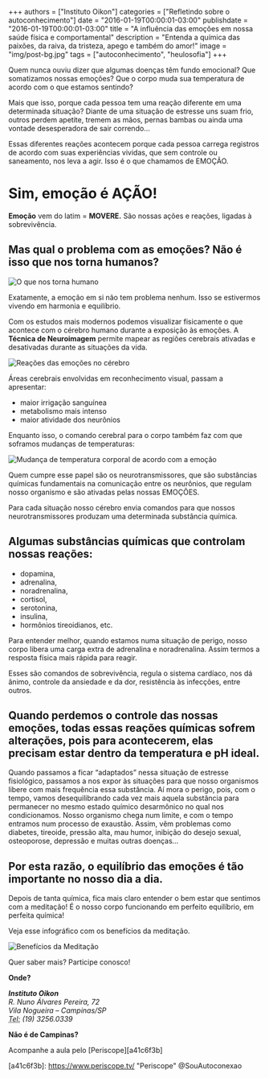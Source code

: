 
+++
authors = ["Instituto Oikon"]
categories = ["Refletindo sobre o autoconhecimento"]
date = "2016-01-19T00:00:01-03:00"
publishdate = "2016-01-19T00:00:01-03:00"
title = "A influência das emoções em nossa saúde física e comportamental"
description = "Entenda a química das paixões, da raiva, da tristeza, apego e também do amor!"
image = "img/post-bg.jpg"
tags = ["autoconhecimento", "heulosofia"]
+++


Quem nunca ouviu dizer que algumas doenças têm fundo emocional? Que somatizamos nossas emoções? Que o corpo muda sua temperatura de acordo com o que estamos sentindo?

Mais que isso, porque cada pessoa tem uma reação diferente em uma determinada situação? Diante de uma situação de estresse uns suam frio, outros perdem apetite, tremem as mãos, pernas bambas ou ainda uma vontade desesperadora de sair correndo...

Essas diferentes reações acontecem porque cada pessoa carrega registros de acordo com suas experiências vividas, que sem controle ou saneamento, nos leva a agir. Isso é o que chamamos de EMOÇÃO.

# Sim, emoção é AÇÃO!

 **Emoção** vem do latim = **MOVERE.** São nossas ações e reações, ligadas à sobrevivência.


## Mas qual o problema com as emoções? Não é isso que nos torna humanos?
![O que nos torna humano](https://s3-sa-east-1.amazonaws.com/blog.autoconexao.org.br/img/2016/01/emocao-o-que-nos-torna-humanos.jpg)


Exatamente, a emoção em si não tem problema nenhum. Isso se estivermos vivendo em harmonia e equilíbrio.


Com os estudos mais modernos podemos visualizar fisicamente o que acontece com o cérebro humano durante a exposição às emoções. A **Técnica de Neuroimagem** permite mapear as regiões cerebrais ativadas e desativadas durante as situações da vida.


![Reações das emoções no cérebro](https://s3-sa-east-1.amazonaws.com/blog.autoconexao.org.br/img/2016/01/reacoes-das-emocoes-no-cerebro.png)


Áreas cerebrais envolvidas em reconhecimento visual, passam a apresentar:

- maior irrigação sanguínea
- metabolismo mais intenso
- maior atividade dos neurônios


Enquanto isso, o comando cerebral para o corpo também faz com que soframos mudanças de temperaturas:

![Mudança de temperatura corporal de acordo com a emoção](https://s3-sa-east-1.amazonaws.com/blog.autoconexao.org.br/img/2016/01/mudanca-de-temperatura-corporal-de-acordo-com-a-emocao.png)

Quem cumpre esse papel são os neurotransmissores, que são substâncias químicas fundamentais na comunicação entre os neurônios, que regulam nosso organismo e são ativadas pelas nossas EMOÇÕES.

Para cada situação nosso cérebro envia comandos para que nossos neurotransmissores produzam uma determinada substância química.


## Algumas substâncias químicas que controlam nossas reações:

- dopamina,
- adrenalina,
- noradrenalina,
- cortisol,
- serotonina,
- insulina,
- hormônios tireoidianos, etc.


Para entender melhor, quando estamos numa situação de perigo, nosso corpo libera uma carga extra de adrenalina e noradrenalina. Assim termos a resposta física mais rápida para reagir.

Esses são comandos de sobrevivência, regula o sistema cardíaco, nos dá ânimo, controle da ansiedade e da dor, resistência às infecções, entre outros.

## Quando perdemos o controle das nossas emoções, todas essas reações químicas sofrem alterações, pois para acontecerem, elas precisam estar dentro da temperatura e pH ideal.

Quando passamos a ficar “adaptados” nessa situação de estresse fisiológico, passamos a nos expor às situações para que nosso organismos libere com mais frequência essa substância.
Aí mora o perigo, pois, com o tempo, vamos desequilibrando cada vez mais aquela substância para permanecer no mesmo estado químico desarmônico no qual nos condicionamos.
Nosso organismo chega num limite, e com o tempo entramos num processo de exaustão.  Assim, vêm problemas como diabetes, tireoide, pressão alta, mau humor, inibição do desejo sexual, osteoporose, depressão e muitas outras doenças...


## Por esta razão, o equilíbrio das emoções é tão importante no nosso dia a dia.

Depois de tanta química, fica mais claro entender o bem estar que sentimos com a meditação! É o nosso corpo funcionando em perfeito equilíbrio, em perfeita química!

Veja esse infográfico com os benefícios da meditação.


![Benefícios da Meditação](https://s3-sa-east-1.amazonaws.com/blog.autoconexao.org.br/img/2016/01/beneficios-da-meditacao.png)


Quer saber mais? Participe conosco!


**Onde?**

<address>
  <strong>Instituto Oikon</strong><br>
  R. Nuno Álvares Pereira, 72<br>
  Vila Nogueira – Campinas/SP<br>
  <abbr title="Phone">Tel:</abbr> (19) 3256.0339
</address>


**Não é de Campinas?**

Acompanhe a aula pelo [Periscope][a41c6f3b]

  [a41c6f3b]: https://www.periscope.tv/ "Periscope" @SouAutoconexao
